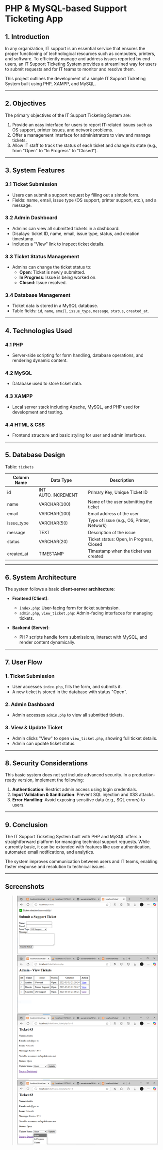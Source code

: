 # PHP & MySQL-based Support Ticketing App

## 1. Introduction

In any organization, IT support is an essential service that ensures the proper functioning of technological resources such as computers, printers, and software. To efficiently manage and address issues reported by end users, an IT Support Ticketing System provides a streamlined way for users to submit requests and for IT teams to monitor and resolve them.

This project outlines the development of a simple IT Support Ticketing System built using PHP, XAMPP, and MySQL.

---

## 2. Objectives

The primary objectives of the IT Support Ticketing System are:

1. Provide an easy interface for users to report IT-related issues such as OS support, printer issues, and network problems.  
2. Offer a management interface for administrators to view and manage tickets.  
3. Allow IT staff to track the status of each ticket and change its state (e.g., from "Open" to "In Progress" to "Closed").

---

## 3. System Features

### 3.1 Ticket Submission
- Users can submit a support request by filling out a simple form.
- Fields: name, email, issue type (OS support, printer support, etc.), and a message.

### 3.2 Admin Dashboard
- Admins can view all submitted tickets in a dashboard.
- Displays: ticket ID, name, email, issue type, status, and creation timestamp.
- Includes a "View" link to inspect ticket details.

### 3.3 Ticket Status Management
- Admins can change the ticket status to:
  - **Open**: Ticket is newly submitted.
  - **In Progress**: Issue is being worked on.
  - **Closed**: Issue resolved.

### 3.4 Database Management
- Ticket data is stored in a MySQL database.
- Table fields: `id`, `name`, `email`, `issue_type`, `message`, `status`, `created_at`.

---

## 4. Technologies Used

### 4.1 PHP
- Server-side scripting for form handling, database operations, and rendering dynamic content.

### 4.2 MySQL
- Database used to store ticket data.

### 4.3 XAMPP
- Local server stack including Apache, MySQL, and PHP used for development and testing.

### 4.4 HTML & CSS
- Frontend structure and basic styling for user and admin interfaces.

---

## 5. Database Design

Table: `tickets`

| Column Name | Data Type        | Description                              |
|-------------|------------------|------------------------------------------|
| id          | INT AUTO_INCREMENT | Primary Key, Unique Ticket ID           |
| name        | VARCHAR(100)     | Name of the user submitting the ticket   |
| email       | VARCHAR(100)     | Email address of the user                |
| issue_type  | VARCHAR(50)      | Type of issue (e.g., OS, Printer, Network) |
| message     | TEXT             | Description of the issue                 |
| status      | VARCHAR(20)      | Ticket status: Open, In Progress, Closed |
| created_at  | TIMESTAMP        | Timestamp when the ticket was created    |

---

## 6. System Architecture

The system follows a basic **client-server architecture**:

- **Frontend (Client)**:  
  - `index.php`: User-facing form for ticket submission.  
  - `admin.php`, `view_ticket.php`: Admin-facing interfaces for managing tickets.

- **Backend (Server)**:  
  - PHP scripts handle form submissions, interact with MySQL, and render content dynamically.

---

## 7. User Flow

### 1. Ticket Submission
- User accesses `index.php`, fills the form, and submits it.
- A new ticket is stored in the database with status "Open".

### 2. Admin Dashboard
- Admin accesses `admin.php` to view all submitted tickets.

### 3. View & Update Ticket
- Admin clicks "View" to open `view_ticket.php`, showing full ticket details.
- Admin can update ticket status.

---

## 8. Security Considerations

This basic system does not yet include advanced security. In a production-ready version, implement the following:

1. **Authentication**: Restrict admin access using login credentials.
2. **Input Validation & Sanitization**: Prevent SQL injection and XSS attacks.
3. **Error Handling**: Avoid exposing sensitive data (e.g., SQL errors) to users.

---

## 9. Conclusion

The IT Support Ticketing System built with PHP and MySQL offers a straightforward platform for managing technical support requests. While currently basic, it can be extended with features like user authentication, automated email notifications, and analytics.

The system improves communication between users and IT teams, enabling faster response and resolution to technical issues.

---

## Screenshots

> ![FormFill](screenshots/Form.png)
![AdminPage](screenshots/admin.PNG)
![Detail](screenshots/dashboard.png)
![StatusUpdate](screenshots/statis.png)
